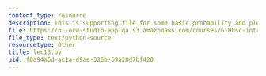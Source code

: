 ```yaml
---
content_type: resource
description: This is supporting file for some basic probability and plotting data.
file: https://ol-ocw-studio-app-qa.s3.amazonaws.com/courses/6-00sc-introduction-to-computer-science-and-programming-spring-2011/f0a94a6dac1ad9ae326b69a20d7bf420_lec13.py
file_type: text/python-source
resourcetype: Other
title: lec13.py
uid: f0a94a6d-ac1a-d9ae-326b-69a20d7bf420
---
```

